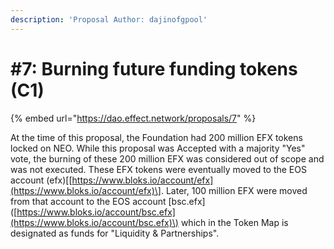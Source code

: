 ```yaml
---
description: 'Proposal Author: dajinofgpool'
---
```


# \#7: Burning future funding tokens \(C1\)

{% embed url="https://dao.effect.network/proposals/7" %}

At the time of this proposal, the Foundation had 200 million EFX tokens locked on NEO. While this proposal was Accepted with a majority "Yes" vote, the burning of these 200 million EFX was considered out of scope and was not executed. These EFX tokens were eventually moved to the EOS account \(efx\)\[[https://www.bloks.io/account/efx](https://www.bloks.io/account/efx)\]. Later, 100 million EFX were moved from that account to the EOS account \[bsc.efx\]\([https://www.bloks.io/account/bsc.efx](https://www.bloks.io/account/bsc.efx)\) which in the Token Map is designated as funds for "Liquidity & Partnerships".



